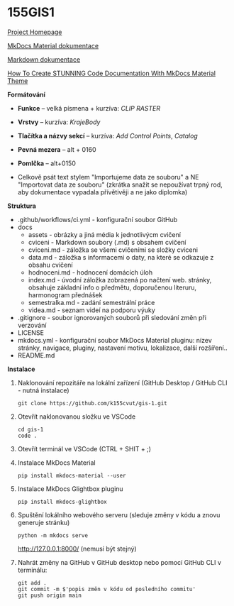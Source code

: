 # 155GIS1

[Project Homepage](https://k155cvut.github.io/gis-1/)

[MkDocs Material dokumentace](https://squidfunk.github.io/mkdocs-material/)

[Markdown dokumentace](https://www.markdownguide.org/basic-syntax/)

[How To Create STUNNING Code Documentation With MkDocs Material Theme](https://www.youtube.com/watch?v=Q-YA_dA8C20&t=767s)

**Formátování**

- **Funkce** – velká písmena + kurzíva: _CLIP RASTER_
- **Vrstvy** – kurzíva: _KrajeBody_
- **Tlačítka a názvy sekcí** – kurzíva: _Add Control Points_, _Catalog_
- **Pevná mezera** – alt + 0160
- **Pomlčka** – alt+0150

- Celkově psát text stylem "Importujeme data ze souboru" a NE "Importovat data ze souboru" (zkrátka snažit se nepoužívat trpný rod, aby dokumentace vypadala přívětivěji a ne jako diplomka)

**Struktura**

- .github/workflows/ci.yml - konfigurační soubor GitHub
- docs
  - assets - obrázky a jiná média k jednotlivýcm cvičení
  - cviceni - Markdown soubory (.md) s obsahem cvičení
  - cviceni.md - záložka se všemi cvičeními se složky cviceni
  - data.md - záložka s informacemi o daty, na které se odkazuje z obsahu cvičení
  - hodnoceni.md - hodnocení domácích úloh
  - index.md - úvodní záložka zobrazená po načtení web. stránky, obsahuje základní info o předmětu, doporučenou literuru, harmonogram přednášek
  - semestralka.md - zadání semestrální práce
  - videa.md - seznam videí na podporu výuky
- .gitignore - soubor ignorovaných souborů při sledování změn při verzování
- LICENSE
- mkdocs.yml - konfigurační soubor MkDocs Material pluginu: nízev stránky, navigace, pluginy, nastavení motivu, lokalizace, další rozšíření..
- README.md

**Instalace**

1. Naklonování repozitáře na lokální zařízení (GitHub Desktop / GitHub CLI - nutná instalace)
   ```
   git clone https://github.com/k155cvut/gis-1.git
   ```
2. Otevřít naklonovanou složku ve VSCode
   ```
   cd gis-1
   code .
   ```
3. Otevřít terminál ve VSCode (CTRL + SHIT + ;)
4. Instalace MkDocs Material
   ```
   pip install mkdocs-material --user
   ```
5. Instalace MkDocs Glightbox pluginu
   ```
   pip install mkdocs-glightbox
   ```
7. Spuštění lokálního webového serveru (sleduje změny v kódu a znovu generuje stránku)
   ```
   python -m mkdocs serve
   ```
   http://127.0.0.1:8000/ (nemusí být stejný)

8. Nahrát změny na GitHub
   v GitHub desktop nebo pomocí GitHub CLI v terminálu:
   ```
   git add .
   git commit -m $'popis změn v kódu od posledního commitu'
   git push origin main
   ```
